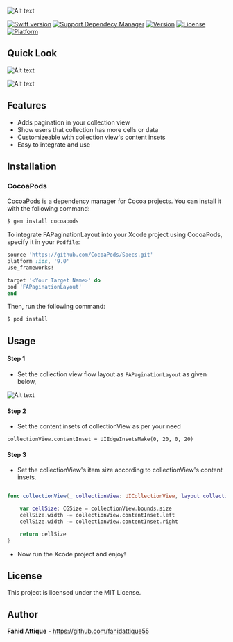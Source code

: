 ![Alt text](http://i.imgur.com/jWeALpn.png "FAPaginationLayout-Logo")




[![Swift version](https://img.shields.io/badge/swift-3.0-orange.svg?style=flat.svg)](https://img.shields.io/badge/swift-3.0-orange.svg?style=flat.svg)
[![Support Dependecy Manager](https://img.shields.io/badge/support-CocoaPods-red.svg?style=flat.svg)](https://img.shields.io/badge/support-CocoaPods-red.svg?style=flat.svg)
[![Version](https://img.shields.io/cocoapods/v/FAPaginationLayout.svg?style=flat)](http://cocoapods.org/pods/FAPaginationLayout)
[![License](https://img.shields.io/badge/License-MIT-brightgreen.svg?style=flat.svg)](https://img.shields.io/badge/License-MIT-brightgreen.svg?style=flat.svg)
[![Platform](https://img.shields.io/cocoapods/p/FAPaginationLayout.svg?style=flat)](http://cocoapods.org/pods/FAPaginationLayout)





## Quick Look


![Alt text](http://i.imgur.com/a1huavH.gif "FAPaginationLayout-1")

![Alt text](http://i.imgur.com/zFepRnd.gif "FAPaginationLayout-2")




## Features

* Adds pagination in your collection view
* Show users that collection has more cells or data
* Customizeable with collection view's content insets
* Easy to integrate and use




## Installation


### CocoaPods

[CocoaPods](http://cocoapods.org) is a dependency manager for Cocoa projects. You can install it with the following command:

```bash
$ gem install cocoapods
```


To integrate FAPaginationLayout into your Xcode project using CocoaPods, specify it in your `Podfile`:

```ruby
source 'https://github.com/CocoaPods/Specs.git'
platform :ios, '9.0'
use_frameworks!

target '<Your Target Name>' do
pod 'FAPaginationLayout'
end
```

Then, run the following command:

```bash
$ pod install
```



## Usage

#### Step 1

* Set the collection view flow layout as ``` FAPaginationLayout ``` as given below,

![Alt text](http://i.imgur.com/r697FRw.png "FAPaginationLayout-step1")


#### Step 2

* Set the content insets of collectionView as per your need 

``` collectionView.contentInset = UIEdgeInsetsMake(0, 20, 0, 20) ```


#### Step 3

* Set the collectionView's item size according to collectionView's content insets. 

```swift 

func collectionView(_ collectionView: UICollectionView, layout collectionViewLayout: UICollectionViewLayout, sizeForItemAt indexPath: IndexPath) -> CGSize {

    var cellSize: CGSize = collectionView.bounds.size
    cellSize.width -= collectionView.contentInset.left
    cellSize.width -= collectionView.contentInset.right

    return cellSize
}


```


* Now run the Xcode project and enjoy! 



## License

This project is licensed under the  MIT License. 


## Author

**Fahid Attique** - https://github.com/fahidattique55
